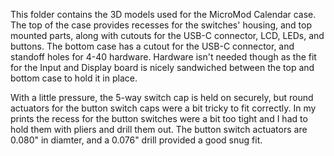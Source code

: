 This folder contains the 3D models used for the MicroMod Calendar case. The top of the case provides recesses for the switches' housing, and top mounted parts, along with cutouts for the USB-C connector, LCD, LEDs, and buttons. The bottom case has a cutout for the USB-C connector, and standoff holes for 4-40 hardware. Hardware isn't needed though as the fit for the Input and Display board is nicely sandwiched between the top and bottom case to hold it in place.

With a little pressure, the 5-way switch cap is held on securely, but round actuators for the button switch caps were a bit tricky to fit correctly. In my prints the recess for the button switches were a bit too tight and I had to hold them with pliers and drill them out. The button switch actuators are 0.080" in diamter, and a 0.076" drill provided a good snug fit.  